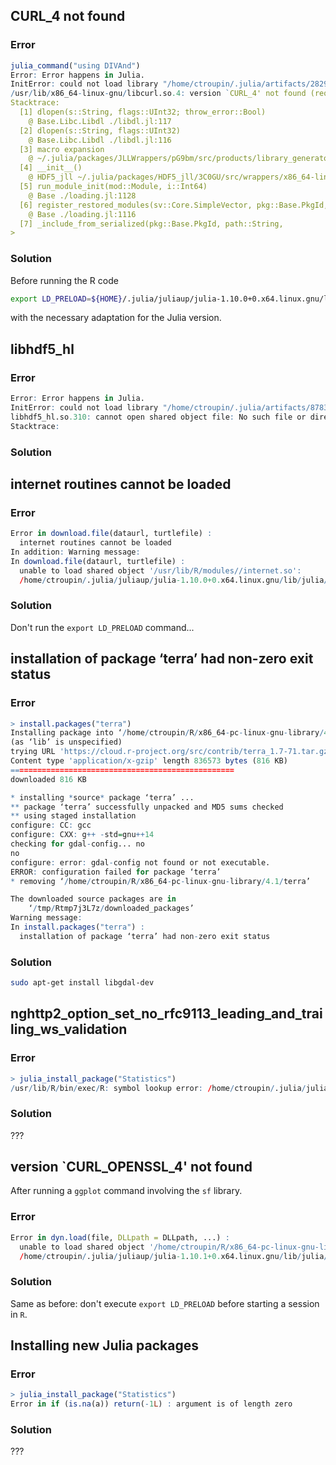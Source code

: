 
## CURL_4 not found

### Error 

```R
julia_command("using DIVAnd")
Error: Error happens in Julia.
InitError: could not load library "/home/ctroupin/.julia/artifacts/2829a1f6a9ca59e5b9b53f52fa6519da9c9fd7d3/lib/libhdf5.so"
/usr/lib/x86_64-linux-gnu/libcurl.so.4: version `CURL_4' not found (required by /home/ctroupin/.julia/artifacts/2829a1f6a9ca59e5b9b53f52fa6519da9c9fd7d3/lib/libhdf5.so)
Stacktrace:
  [1] dlopen(s::String, flags::UInt32; throw_error::Bool)
    @ Base.Libc.Libdl ./libdl.jl:117
  [2] dlopen(s::String, flags::UInt32)
    @ Base.Libc.Libdl ./libdl.jl:116
  [3] macro expansion
    @ ~/.julia/packages/JLLWrappers/pG9bm/src/products/library_generators.jl:63 [inlined]
  [4] __init__()
    @ HDF5_jll ~/.julia/packages/HDF5_jll/3C0GU/src/wrappers/x86_64-linux-gnu-libgfortran5-cxx11-mpi+mpich.jl:15
  [5] run_module_init(mod::Module, i::Int64)
    @ Base ./loading.jl:1128
  [6] register_restored_modules(sv::Core.SimpleVector, pkg::Base.PkgId, path::String)
    @ Base ./loading.jl:1116
  [7] _include_from_serialized(pkg::Base.PkgId, path::String, 
> 
```

### Solution

Before running the R code
```bash
export LD_PRELOAD=${HOME}/.julia/juliaup/julia-1.10.0+0.x64.linux.gnu/lib/julia/libcurl.so.4.8.0
```
with the necessary adaptation for the Julia version.

## libhdf5_hl

### Error

```R
Error: Error happens in Julia.
InitError: could not load library "/home/ctroupin/.julia/artifacts/87831472e1d79c45830c3d71850680eb745345fb/lib/libnetcdf.so"
libhdf5_hl.so.310: cannot open shared object file: No such file or directory
Stacktrace:
```

### Solution




## internet routines cannot be loaded

### Error

```R
Error in download.file(dataurl, turtlefile) : 
  internet routines cannot be loaded
In addition: Warning message:
In download.file(dataurl, turtlefile) :
  unable to load shared object '/usr/lib/R/modules//internet.so':
  /home/ctroupin/.julia/juliaup/julia-1.10.0+0.x64.linux.gnu/lib/julia/libcurl.so.4.8.0: version `CURL_OPENSSL_4' not found (required by /usr/lib/R/modules//internet.so)
```

### Solution

Don't run the `export LD_PRELOAD` command...

## installation of package ‘terra’ had non-zero exit status

### Error

```R
> install.packages("terra")
Installing package into ‘/home/ctroupin/R/x86_64-pc-linux-gnu-library/4.1’
(as ‘lib’ is unspecified)
trying URL 'https://cloud.r-project.org/src/contrib/terra_1.7-71.tar.gz'
Content type 'application/x-gzip' length 836573 bytes (816 KB)
==================================================
downloaded 816 KB

* installing *source* package ‘terra’ ...
** package ‘terra’ successfully unpacked and MD5 sums checked
** using staged installation
configure: CC: gcc
configure: CXX: g++ -std=gnu++14
checking for gdal-config... no
no
configure: error: gdal-config not found or not executable.
ERROR: configuration failed for package ‘terra’
* removing ‘/home/ctroupin/R/x86_64-pc-linux-gnu-library/4.1/terra’

The downloaded source packages are in
	‘/tmp/Rtmp7j3L7z/downloaded_packages’
Warning message:
In install.packages("terra") :
  installation of package ‘terra’ had non-zero exit status
```

### Solution

```bash
sudo apt-get install libgdal-dev
```


## nghttp2_option_set_no_rfc9113_leading_and_trailing_ws_validation

### Error

```R
> julia_install_package("Statistics")
/usr/lib/R/bin/exec/R: symbol lookup error: /home/ctroupin/.julia/juliaup/julia-1.10.0+0.x64.linux.gnu/lib/julia/libcurl.so.4.8.0: undefined symbol: nghttp2_option_set_no_rfc9113_leading_and_trailing_ws_validation
```

### Solution

???

## version `CURL_OPENSSL_4' not found

After running a `ggplot` command involving the `sf` library.

### Error

```R
Error in dyn.load(file, DLLpath = DLLpath, ...) : 
  unable to load shared object '/home/ctroupin/R/x86_64-pc-linux-gnu-library/4.3/sf/libs/sf.so':
  /home/ctroupin/.julia/juliaup/julia-1.10.1+0.x64.linux.gnu/lib/julia/libcurl.so.4.8.0: version `CURL_OPENSSL_4' not found (required by /lib/libgdal.so.30)
```

### Solution

Same as before: don't execute `export LD_PRELOAD` before starting a session in `R`.


## Installing new Julia packages

### Error

```R
> julia_install_package("Statistics")
Error in if (is.na(a)) return(-1L) : argument is of length zero
```

### Solution

???